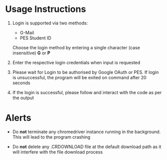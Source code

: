 # Usage Instructions #

1. Login is supported via two methods:
   - G-Mail
   - PES Student ID

   Choose the login method by entering a single character (case insensitive) **G** or **P**

1. Enter the respective login credentials when input is requested

1. Please wait for Login to be authorised by Google OAuth or PES. If login is unsuccessful, the program will be exited on command after 20 seconds

1. If the login is successful, please follow and interact with the code as per the output

# Alerts #

- Do **not** terminate any chromedriver instance running in the background. This will lead to the program crashing

- Do **not** delete any .CRDOWNLOAD file at the default download path as it will interfere with the file download process
